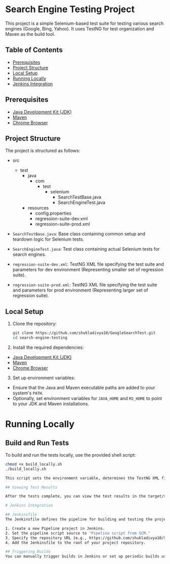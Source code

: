 # Search Engine Testing Project

This project is a simple Selenium-based test suite for testing various search engines (Google, Bing, Yahoo). It uses TestNG for test organization and Maven as the build tool.

## Table of Contents

- [Prerequisites](#prerequisites)
- [Project Structure](#project-structure)
- [Local Setup](#local-setup)
- [Running Locally](#running-locally)
- [Jenkins Integration](#jenkins-integration)

## Prerequisites

- [Java Development Kit (JDK)](https://www.oracle.com/java/technologies/javase-downloads.html)
- [Maven](https://maven.apache.org/download.cgi)
- [Chrome Browser](https://www.google.com/chrome/)

## Project Structure

The project is structured as follows:
- src
  - test
    - java
      - com
        - test
          - selenium
            - SearchTestBase.java
            - SearchEngineTest.java
    - resources
      - config.properties
      - regression-suite-dev.xml
      - regression-suite-prod.xml

- `SearchTestBase.java`: Base class containing common setup and teardown logic for Selenium tests.
- `SearchEngineTest.java`: Test class containing actual Selenium tests for search engines.
- `regression-suite-dev.xml`: TestNG XML file specifying the test suite and parameters for dev environment (Representing smaller set of regression suite).
- `regression-suite-prod.xml`: TestNG XML file specifying the test suite and parameters for prod environment (Representing larger set of regression suite).

## Local Setup

1. Clone the repository:

   ```bash
   git clone https://github.com/shukladivya10/GoogleSearchTest.git
   cd search-engine-testing

2. Install the required dependencies:

- [Java Development Kit (JDK)](https://www.oracle.com/java/technologies/javase-downloads.html)
- [Maven](https://maven.apache.org/download.cgi)
- [Chrome Browser](https://www.google.com/chrome/)

3. Set up environment variables:

- Ensure that the Java and Maven executable paths are added to your system's `PATH`.
- Optionally, set environment variables for `JAVA_HOME` and `M2_HOME` to point to your JDK and Maven installations.

# Running Locally

## Build and Run Tests

To build and run the tests locally, use the provided shell script:

```bash
chmod +x build_locally.sh
./build_locally.sh

This script sets the environment variable, determines the TestNG XML file based on the environment, and then checks if the file exists before running the Maven build and test command.

## Viewing Test Results

After the tests complete, you can view the test results in the target/surefire-reports directory. Open the generated HTML reports in your browser.

# Jenkins Integration

## Jenkinsfile
The Jenkinsfile defines the pipeline for building and testing the project in Jenkins. Ensure that you have Jenkins set up with the necessary plugins and configurations.

1. Create a new Pipeline project in Jenkins.
2. Set the pipeline script source to "Pipeline script from SCM."
3. Specify the repository URL (e.g., https://github.com/shukladivya10/SearchEngineTest.git).
4. Add the Jenkinsfile to the root of your project repository.

## Triggering Builds
You can manually trigger builds in Jenkins or set up periodic builds using the Jenkins scheduling feature.

